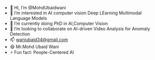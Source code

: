 - 👋 Hi, I’m @MohdUbaidwani
- 👀 I’m interested in AI computer vision Deep LEarning Multimodal Language Models
- 🌱 I’m currently doing PhD in AI,Computer Vision
- 💞️ I’m looking to collaborate on AI-driven Video Analysis for Anomaly Detection 
- 📫 waniubaid34@gmail.com
- 😄 Mr.Mohd Ubaid Wani
- ⚡ Fun fact: People-Centered AI

<!---
MohdUbaidwani/MohdUbaidwani is a ✨ special ✨ repository because its `README.md` (this file) appears on your GitHub profile.
You can click the Preview link to take a look at your changes.
--->
